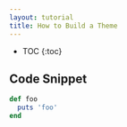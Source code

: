 ```yaml
---
layout: tutorial
title: How to Build a Theme
---
```


* TOC
{:toc}

## Code Snippet

~~~ ruby
def foo
  puts 'foo'
end
~~~~
